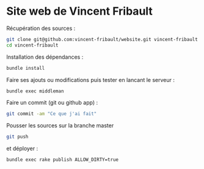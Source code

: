 Site web de Vincent Fribault
============================

Récupération des sources :

```sh
git clone git@github.com:vincent-fribault/website.git vincent-fribault
cd vincent-fribault
```

Installation des dépendances :

```sh
bundle install
```

Faire ses ajouts ou modifications puis tester en lancant le serveur :

```sh
bundle exec middleman
```

Faire un commit (git ou github app) :

```sh
git commit -am "Ce que j'ai fait"
```

Pousser les sources sur la branche master

```sh
git push
```

et déployer :

```sh
bundle exec rake publish ALLOW_DIRTY=true
```
